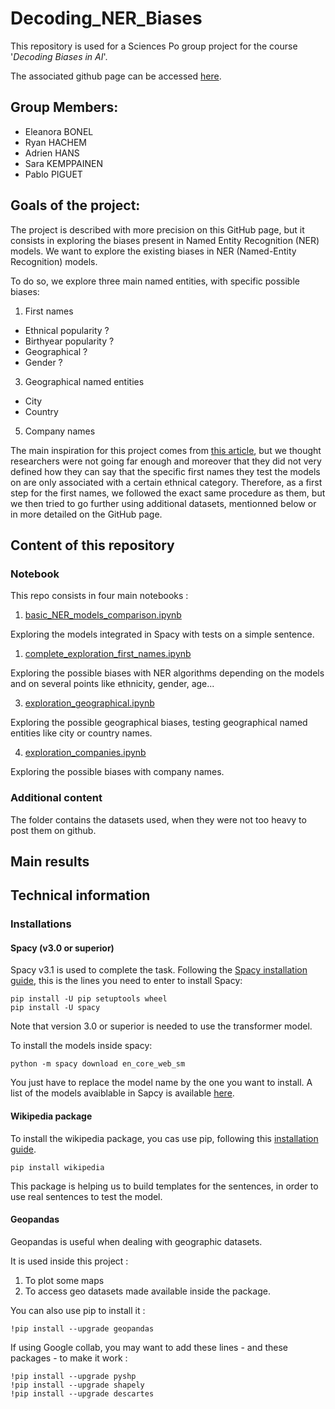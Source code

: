 # Decoding_NER_Biases

This repository is used for a Sciences Po group project for the course '*Decoding Biases in AI*'.

The associated github page can be accessed [here](https://adrihans.github.io/Decoding_NER_Biases/).

## Group Members:

- Eleanora BONEL
- Ryan HACHEM
- Adrien HANS
- Sara KEMPPAINEN
- Pablo PIGUET

## Goals of the project: 

The project is described with more precision on this GitHub page, but it consists in exploring the biases present in Named Entity Recognition (NER) models. 
We want to explore the existing biases in NER (Named-Entity Recognition) models. 

To do so, we explore three main named entities, with specific possible biases: 

1. First names
  - Ethnical popularity ?
  - Birthyear popularity ? 
  - Geographical ? 
  - Gender ? 
3. Geographical named entities
  - City
  - Country
5. Company names

The main inspiration for this project comes from [this article](https://arxiv.org/pdf/2008.03415.pdf), but we thought researchers were not going far enough and moreover that they did not very defined how they can say that the specific first names they test the models on are only associated with a certain ethnical category. 
Therefore, as a first step for the first names, we followed the exact same procedure as them, but we then tried to go further using additional datasets, mentionned below or in more detailed on the GitHub page. 

## Content of this repository

### Notebook

This repo consists in four main notebooks : 

1. [basic_NER_models_comparison.ipynb](https://github.com/adrihans/Decoding_NER_Biases/blob/main/basic_NER_models_comparison.ipynb)

Exploring the models integrated in Spacy with tests on a simple sentence. 

1. [complete_exploration_first_names.ipynb](https://github.com/adrihans/Decoding_NER_Biases/blob/main/complete_exploration_first_names.ipynb)

Exploring the possible biases with NER algorithms depending on the models and on several points like ethnicity, gender, age...

3. [exploration_geographical.ipynb](https://github.com/adrihans/Decoding_NER_Biases/blob/main/exploration_geographical.ipynb)

Exploring the possible geographical biases, testing geographical named entities like city or country names. 

4. [exploration_companies.ipynb](https://github.com/adrihans/Decoding_NER_Biases/blob/main/exploration_companies.ipynb)

Exploring the possible biases with company names. 

### Additional content

The folder contains the datasets used, when they were not too heavy to post them on github. 

## Main results




## Technical information

### Installations

#### Spacy (v3.0 or superior)

Spacy v3.1 is used to complete the task. 
Following the [Spacy installation guide](https://spacy.io/usage), this is the lines you need to enter to install Spacy: 

```
pip install -U pip setuptools wheel
pip install -U spacy
```

Note that version 3.0 or superior is needed to use the transformer model.

To install the models inside spacy: 

```
python -m spacy download en_core_web_sm
```

You just have to replace the model name by the one you want to install. A list of the models avaiblable in Sapcy is available [here](https://spacy.io/usage/models).

#### Wikipedia package

To install the wikipedia package, you cas use pip, following this [installation guide](https://pypi.org/project/wikipedia/).

```
pip install wikipedia 
```

This package is helping us to build templates for the sentences, in order to use real sentences to test the model. 


#### Geopandas 

Geopandas is useful when dealing with geographic datasets. 

It is used inside this project :
1) To plot some maps 
2) To access geo datasets made available inside the package. 


You can also use pip to install it : 
```
!pip install --upgrade geopandas
```
If using Google collab, you may want to add these lines - and these packages - to make it work : 
```
!pip install --upgrade pyshp
!pip install --upgrade shapely
!pip install --upgrade descartes
```
